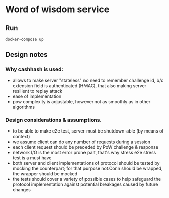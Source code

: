 # Word of wisdom service

## Run
```
docker-compose up
```

## Design notes

### Why cashhash is used:
- allows to make server "stateless" no need to remember challenge id, b/c extension field is 
  authenticated (HMAC), that also making server resilient to replay attack
- ease of implementation
- pow complexity is adjustable, however not as smoothly as in other algorithms

### Design considerations & assumptions.
- to be able to make e2e test, server must be shutdown-able (by means of context)
- we assume client can do any number of requests during a session
- each client request should be preceded by PoW challenge & response
- network I/O is the most error prone part, that's why stress e2e stress test is a must have
- both server and client implementations of protocol should be tested by mocking the 
  counterpart; for that purpose not.Conn should be wrapped, the wrapper should be mocked
- the tests should cover a variety of possible cases to help safeguard the protocol implementation against potential breakages caused by future changes
